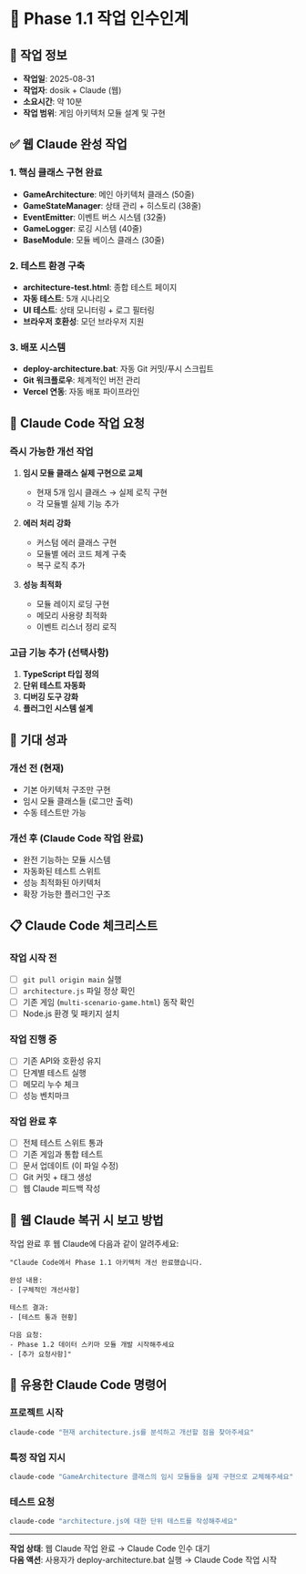# 🤝 Phase 1.1 작업 인수인계

## 📅 작업 정보
- **작업일**: 2025-08-31
- **작업자**: dosik + Claude (웹)
- **소요시간**: 약 10분
- **작업 범위**: 게임 아키텍처 모듈 설계 및 구현

## ✅ 웹 Claude 완성 작업

### 1. 핵심 클래스 구현 완료
- **GameArchitecture**: 메인 아키텍처 클래스 (50줄)
- **GameStateManager**: 상태 관리 + 히스토리 (38줄)  
- **EventEmitter**: 이벤트 버스 시스템 (32줄)
- **GameLogger**: 로깅 시스템 (40줄)
- **BaseModule**: 모듈 베이스 클래스 (30줄)

### 2. 테스트 환경 구축
- **architecture-test.html**: 종합 테스트 페이지
- **자동 테스트**: 5개 시나리오
- **UI 테스트**: 상태 모니터링 + 로그 필터링
- **브라우저 호환성**: 모던 브라우저 지원

### 3. 배포 시스템
- **deploy-architecture.bat**: 자동 Git 커밋/푸시 스크립트
- **Git 워크플로우**: 체계적인 버전 관리
- **Vercel 연동**: 자동 배포 파이프라인

## 🔄 Claude Code 작업 요청

### 즉시 가능한 개선 작업
1. **임시 모듈 클래스 실제 구현으로 교체**
   - 현재 5개 임시 클래스 → 실제 로직 구현
   - 각 모듈별 실제 기능 추가

2. **에러 처리 강화**  
   - 커스텀 에러 클래스 구현
   - 모듈별 에러 코드 체계 구축
   - 복구 로직 추가

3. **성능 최적화**
   - 모듈 레이지 로딩 구현
   - 메모리 사용량 최적화
   - 이벤트 리스너 정리 로직

### 고급 기능 추가 (선택사항)
1. **TypeScript 타입 정의**
2. **단위 테스트 자동화**
3. **디버깅 도구 강화**
4. **플러그인 시스템 설계**

## 🎯 기대 성과

### 개선 전 (현재)
- 기본 아키텍처 구조만 구현
- 임시 모듈 클래스들 (로그만 출력)
- 수동 테스트만 가능

### 개선 후 (Claude Code 작업 완료)
- 완전 기능하는 모듈 시스템
- 자동화된 테스트 스위트  
- 성능 최적화된 아키텍처
- 확장 가능한 플러그인 구조

## 📋 Claude Code 체크리스트

### 작업 시작 전
- [ ] `git pull origin main` 실행
- [ ] `architecture.js` 파일 정상 확인  
- [ ] 기존 게임 (`multi-scenario-game.html`) 동작 확인
- [ ] Node.js 환경 및 패키지 설치

### 작업 진행 중
- [ ] 기존 API와 호환성 유지
- [ ] 단계별 테스트 실행
- [ ] 메모리 누수 체크
- [ ] 성능 벤치마크

### 작업 완료 후
- [ ] 전체 테스트 스위트 통과
- [ ] 기존 게임과 통합 테스트
- [ ] 문서 업데이트 (이 파일 수정)  
- [ ] Git 커밋 + 태그 생성
- [ ] 웹 Claude 피드백 작성

## 💬 웹 Claude 복귀 시 보고 방법

작업 완료 후 웹 Claude에 다음과 같이 알려주세요:

```
"Claude Code에서 Phase 1.1 아키텍처 개선 완료했습니다.

완성 내용:
- [구체적인 개선사항]

테스트 결과:
- [테스트 통과 현황]

다음 요청:
- Phase 1.2 데이터 스키마 모듈 개발 시작해주세요
- [추가 요청사항]"
```

## 🔗 유용한 Claude Code 명령어

### 프로젝트 시작
```bash
claude-code "현재 architecture.js를 분석하고 개선할 점을 찾아주세요"
```

### 특정 작업 지시
```bash  
claude-code "GameArchitecture 클래스의 임시 모듈들을 실제 구현으로 교체해주세요"
```

### 테스트 요청
```bash
claude-code "architecture.js에 대한 단위 테스트를 작성해주세요"  
```

---
**작업 상태**: 웹 Claude 작업 완료 → Claude Code 인수 대기  
**다음 액션**: 사용자가 deploy-architecture.bat 실행 → Claude Code 작업 시작